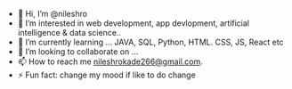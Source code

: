 - 👋 Hi, I’m @nileshro
- 👀 I’m interested in web development, app devlopment, artificial intelligence & data science..
- 🌱 I’m currently learning ...  JAVA, SQL, Python, HTML. CSS, JS, React etc
- 💞️ I’m looking to collaborate on ...
- 📫 How to reach me nileshrokade266@gmail.com.
- ⚡ Fun fact: change my mood if like to do change

<!---
nileshro/nileshro is a ✨ special ✨ repository because its `README.md` (this file) appears on your GitHub profile.
You can click the Preview link to take a look at your changes.
--->
